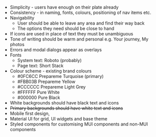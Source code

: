 - Simplicity - users have enough on their plate already
- Consistency - in naming, fonts, colours, positioning of nav items etc.
- Navigability
    - User should be able to leave any area and find their way back
    - The options they need should be close to hand
- If icons are used in place of text they must be unambiguous
- Tone of writing should be warm and personal e.g. Your journey, My photos
- Errors and modal dialogs appear as overlays
- Fonts
    - System text: Roboto (probably)
    - Page text: Short Stack
- Colour scheme - existing brand colours
    - #0FC6CC Prepareme Turquoise (primary)
    - #FBB03B Prepareme Yellow
    - #CCCCCC Prepareme Light Grey
    - #FFFFFF Pure White
    - #000000 Pure Black
- White backgrounds should have black text and icons
- ~~Primary backgrounds should have white text and icons~~
- Mobile first design,
- Material UI for grid, UI widgets and base theme
- Styled components for customising MUI components and non-MUI components

